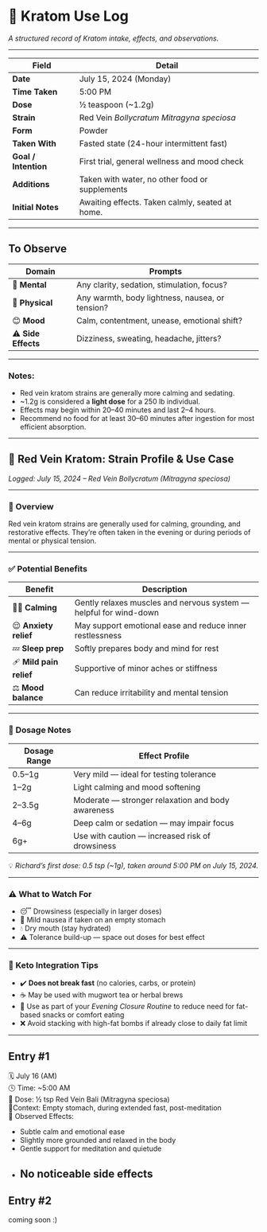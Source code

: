 # 🌿 Kratom Use Log  
*A structured record of Kratom intake, effects, and observations.*

---

| Field               | Detail                                                   |
|--------------------|----------------------------------------------------------|
| **Date**           | July 15, 2024 (Monday)  
| **Time Taken**     | 5:00 PM  
| **Dose**           | ½ teaspoon (~1.2g)  
| **Strain**         | Red Vein *Bollycratum Mitragyna speciosa*  
| **Form**           | Powder  
| **Taken With**     | Fasted state (24-hour intermittent fast)  
| **Goal / Intention** | First trial, general wellness and mood check  
| **Additions**      | Taken with water, no other food or supplements  
| **Initial Notes**  | Awaiting effects. Taken calmly, seated at home.  

---

## To Observe

| Domain         | Prompts                                              |
|----------------|-------------------------------------------------------|
| 🧠 **Mental**      | Any clarity, sedation, stimulation, focus?  
| 💪 **Physical**    | Any warmth, body lightness, nausea, or tension?  
| 😊 **Mood**        | Calm, contentment, unease, emotional shift?  
| ⚠️ **Side Effects** | Dizziness, sweating, headache, jitters?

---

### Notes:
- Red vein kratom strains are generally more calming and sedating.  
- ~1.2g is considered a **light dose** for a 250 lb individual.  
- Effects may begin within 20–40 minutes and last 2–4 hours.  
- Recommend no food for at least 30–60 minutes after ingestion for most efficient absorption.

---
## 🌿 Red Vein Kratom: Strain Profile & Use Case  
*Logged: July 15, 2024 – Red Vein Bollycratum (Mitragyna speciosa)*

---

### 🔬 Overview  
Red vein kratom strains are generally used for calming, grounding, and restorative effects. They’re often taken in the evening or during periods of mental or physical tension.

---

### ✅ Potential Benefits  
| Benefit              | Description                                                                 |
|----------------------|------------------------------------------------------------------------------|
| 🧘‍♂️ **Calming**            | Gently relaxes muscles and nervous system — helpful for wind-down  
| 😌 **Anxiety relief**      | May support emotional ease and reduce inner restlessness  
| 💤 **Sleep prep**           | Softly prepares body and mind for rest  
| 🩹 **Mild pain relief**     | Supportive of minor aches or stiffness  
| ⚖️ **Mood balance**        | Can reduce irritability and mental tension  

---

### 🧠 Dosage Notes  

| Dosage Range   | Effect Profile                          |
|----------------|------------------------------------------|
| 0.5–1g         | Very mild — ideal for testing tolerance  
| 1–2g           | Light calming and mood softening  
| 2–3.5g         | Moderate — stronger relaxation and body awareness  
| 4–6g           | Deep calm or sedation — may impair focus  
| 6g+            | Use with caution — increased risk of drowsiness  

💡 *Richard’s first dose: 0.5 tsp (~1g), taken around 5:00 PM on July 15, 2024.*

---

### ⚠️ What to Watch For  
- 😴 Drowsiness (especially in larger doses)  
- 🤢 Mild nausea if taken on an empty stomach  
- 💧 Dry mouth (stay hydrated)  
- ⚠️ Tolerance build-up — space out doses for best effect  

---

### 🔄 Keto Integration Tips  
- ✔️ **Does not break fast** (no calories, carbs, or protein)  
- ☕ May be used with mugwort tea or herbal brews  
- 🧠 Use as part of your *Evening Closure Routine* to reduce need for fat-based snacks or comfort eating  
- ❌ Avoid stacking with high-fat bombs if already close to daily fat limit  

---

## Entry #1

🗓️ July 16 (AM)  
🕓 Time: ~5:00 AM  
🧪 Dose: ½ tsp Red Vein Bali (Mitragyna speciosa)  
📍Context: Empty stomach, during extended fast, post-meditation  
🧠 Observed Effects:  
- Subtle calm and emotional ease  
- Slightly more grounded and relaxed in the body  
- Gentle support for meditation and quietude  
- No noticeable side effects
  ---

## Entry #2

  coming soon :)
